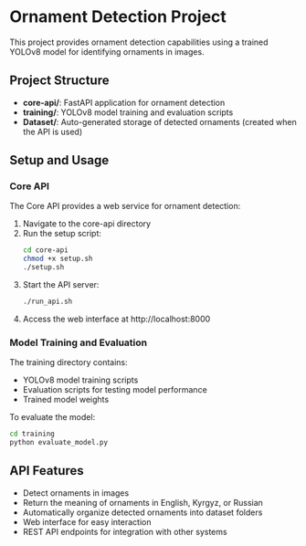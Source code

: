 # Ornament Detection Project

This project provides ornament detection capabilities using a trained YOLOv8 model for identifying ornaments in images.

## Project Structure

- **core-api/**: FastAPI application for ornament detection
- **training/**: YOLOv8 model training and evaluation scripts
- **Dataset/**: Auto-generated storage of detected ornaments (created when the API is used)

## Setup and Usage

### Core API

The Core API provides a web service for ornament detection:

1. Navigate to the core-api directory
2. Run the setup script:
   ```bash
   cd core-api
   chmod +x setup.sh
   ./setup.sh
   ```
3. Start the API server:
   ```bash
   ./run_api.sh
   ```
4. Access the web interface at http://localhost:8000

### Model Training and Evaluation

The training directory contains:
- YOLOv8 model training scripts
- Evaluation scripts for testing model performance
- Trained model weights

To evaluate the model:
```bash
cd training
python evaluate_model.py
```

## API Features

- Detect ornaments in images
- Return the meaning of ornaments in English, Kyrgyz, or Russian
- Automatically organize detected ornaments into dataset folders
- Web interface for easy interaction
- REST API endpoints for integration with other systems 